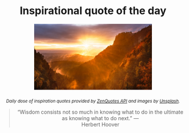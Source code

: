 
<div align="center">

# Inspirational quote of the day

<img src="./data/photo.jpeg" alt="Beautiful nature photo" width="320" height="180">

<sub><i>Daily dose of inspiration quotes provided by [ZenQuotes API](https://zenquotes.io/) and images by [Unsplash](https://unsplash.com/).</i></sub>


<blockquote>&ldquo;Wisdom consists not so much in knowing what to do in the ultimate as knowing what to do next.&rdquo; &mdash; <footer>Herbert Hoover</footer></blockquote>

</div>
